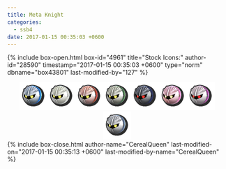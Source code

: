 ```yaml
---
title: Meta Knight
categories:
  - ssb4
date: 2017-01-15 00:35:03 +0600
---
```

{% include box-open.html box-id="4961" title="Stock Icons:" author-id="28590" timestamp="2017-01-15 00:35:03 +0600" type="norm" dbname="box43801" last-modified-by="127" %}
<center><img src="Stock_1.png" /><img src="Stock_2.png" /><img src="Stock_3.png" /><img src="Stock_4.png" /><img src="Stock_5.png" /><img src="Stock_6.png" /><img src="Stock_7.png" /><img src="Stock_8.png" /></center>
{% include box-close.html author-name="CerealQueen" last-modified-on="2017-01-15 00:35:13 +0600" last-modified-by-name="CerealQueen" %}
